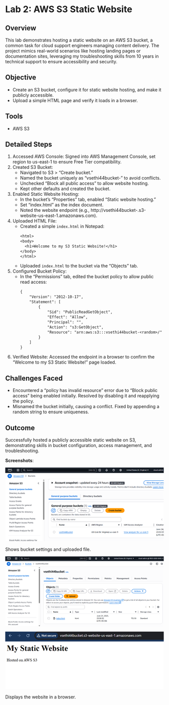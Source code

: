 # Lab 2: AWS S3 Static Website
## Overview
This lab demonstrates hosting a static website on an AWS S3 bucket, a common task for cloud support engineers managing content delivery. The project mimics real-world scenarios like hosting landing pages or documentation sites, leveraging my troubleshooting skills from 10 years in technical support to ensure accessibility and security.

## Objective
- Create an S3 bucket, configure it for static website hosting, and make it publicly accessible.
- Upload a simple HTML page and verify it loads in a browser.

## Tools
- AWS S3

## Detailed Steps
1. Accessed AWS Console: Signed into AWS Management Console, set region to us-east-1 to ensure Free Tier compatibility.
2. Created S3 Bucket:
   - Navigated to S3 > “Create bucket.”
   - Named the bucket uniquely as “vsethi44bucket-<random>” to avoid conflicts.
   - Unchecked “Block all public access” to allow website hosting.
   - Kept other defaults and created the bucket.
3. Enabled Static Website Hosting:
   - In the bucket’s “Properties” tab, enabled “Static website hosting.”
   - Set “index.html” as the index document.
   - Noted the website endpoint (e.g., http://vsethi44bucket-<random>.s3-website-us-east-1.amazonaws.com).
4. Uploaded HTML File:
   - Created a simple `index.html` in Notepad:
     ```
     <html>
     <body>
       <h1>Welcome to my S3 Static Website!</h1>
     </body>
     </html>
     ```
   - Uploaded `index.html` to the bucket via the “Objects” tab.
5. Configured Bucket Policy:
   - In the “Permissions” tab, edited the bucket policy to allow public read access:
     ```
     {
         "Version": "2012-10-17",
         "Statement": [
             {
                 "Sid": "PublicReadGetObject",
                 "Effect": "Allow",
                 "Principal": "",
                 "Action": "s3:GetObject",
                 "Resource": "arn:aws:s3:::vsethi44bucket-<random>/"
             }
         ]
     }
     ```
6. Verified Website: Accessed the endpoint in a browser to confirm the “Welcome to my S3 Static Website!” page loaded.

## Challenges Faced
- Encountered a “policy has invalid resource” error due to “Block public access” being enabled initially. Resolved by disabling it and reapplying the policy.
- Misnamed the bucket initially, causing a conflict. Fixed by appending a random string to ensure uniqueness.

## Outcome
Successfully hosted a publicly accessible static website on S3, demonstrating skills in bucket configuration, access management, and troubleshooting.


**Screenshots**:

![S3 Console](s3-bucket.png)

Shows bucket settings and uploaded file.

![file](s3-index-html.png)

![Website](s3-static-website-output.png)

Displays the website in a browser.
